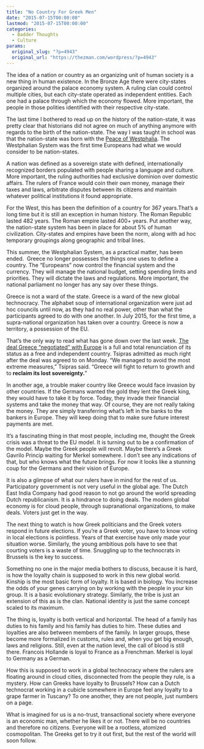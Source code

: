 ```yaml
---
title: "No Country For Greek Men"
date: "2015-07-15T00:00:00"
lastmod: "2015-07-15T00:00:00"
categories:
  - Badder Thoughts
  - Culture
params:
  original_slug: "?p=4943"
  original_url: "https://thezman.com/wordpress/?p=4943"
---
```


The idea of a nation or country as an organizing unit of human society
is a new thing in human existence. In the Bronze Age there were
city-states organized around the palace economy system. A ruling clan
could control multiple cities, but each city-state operated as
independent entities. Each one had a palace through which the economy
flowed. More important, the people in those polities identified with
their respective city-state.

The last time I bothered to read up on the history of the nation-state,
it was pretty clear that historians did not agree on much of anything
anymore with regards to the birth of the nation-state. The way I was
taught in school was that the nation-state was born with the
<a href="https://en.wikipedia.org/wiki/Peace_of_Westphalia"
rel="noopener" target="_blank">Peace of Westphalia</a>. The Westphalian
System was the first time Europeans had what we would consider to be
nation-states.

A nation was defined as a sovereign state with defined, internationally
recognized borders populated with people sharing a language and culture.
More important, the ruling authorities had exclusive dominion over
domestic affairs. The rulers of France would coin their own money,
manage their taxes and laws, arbitrate disputes between its citizens and
maintain whatever political institutions it found appropriate.

For the West, this has been the definition of a country for 367
years.That’s a long time but it is still an exception in human history.
The Roman Republic lasted 482 years. The Roman empire lasted 400+ years.
Put another way, the nation-state system has been in place for about 5%
of human civilization. City-states and empires have been the norm, along
with ad hoc temporary groupings along geographic and tribal lines.

This summer, the Westphalian System, as a practical matter, has been
ended.  Greece no longer possesses the things one uses to define a
country. The “Europeans” now control the financial system and the
currency. They will manage the national budget, setting spending limits
and priorities. They will dictate the laws and regulations. More
important, the national parliament no longer has any say over these
things.

Greece is not a ward of the state. Greece is a ward of the new global
technocracy. The alphabet soup of international organization were just
ad hoc councils until now, as they had no real power, other than what
the participants agreed to do with one another. In July 2015, for the
first time, a supra-national organization has taken over a country.
Greece is now a territory, a possession of the EU.

That’s the only way to read what has gone down over the last week. <a
href="http://apnews.myway.com/article/20150713/eu--greece-bailout-495b74be44.html"
rel="noopener" target="_blank">The deal Greece “negotiated” with
Europe</a> is a full and total renunciation of its status as a free and
independent country. Tsipras admitted as much right after the deal was
agreed to on Monday. “We managed to avoid the most extreme measures,”
Tsipras said. “Greece will fight to return to growth and to **reclaim
its lost sovereignty.**”

In another age, a trouble maker country like Greece would face invasion
by other countries. If the Germans wanted the gold they lent the Greek
king, they would have to take it by force. Today, they invade their
financial systems and take the money that way. Of course, they are not
really taking the money. They are simply transferring what’s left in the
banks to the bankers in Europe. They will keep doing that to make sure
future interest payments are met.

It’s a fascinating thing in that most people, including me, thought the
Greek crisis was a threat to the EU model. It is turning out to be a
confirmation of the model. Maybe the Greek people will revolt. Maybe
there’s a Greek <span class="st">Gavrilo Princip</span> waiting for
Merkel somewhere. I don’t see any indications of that, but who knows
what the future brings. For now it looks like a stunning coup for the
Germans and their vision of Europe.

It is also a glimpse of what our rulers have in mind for the rest of us.
Participatory government is not very useful in the global age. The Dutch
East India Company had good reason to not go around the world spreading
Dutch republicanism. It is a hindrance to doing deals. The modern global
economy is for cloud people, through supranational organizations, to
make deals. Voters just get in the way.

The next thing to watch is how Greek politicians and the Greek voters
respond in future elections. If you’re a Greek voter, you have to know
voting in local elections is pointless. Years of that exercise have only
made your situation worse. Similarly, the young ambitious pols have to
see that courting voters is a waste of time. Snuggling up to the
technocrats in Brussels is the key to success.

Something no one in the major media bothers to discuss, because it is
hard, is how the loyalty chain is supposed to work in this new global
world. Kinship is the most basic form of loyalty. It is based in
biology. You increase the odds of your genes carrying on by working with
the people in your kin group. It is a basic evolutionary strategy.
Similarly, the tribe is just an extension of this as is the clan.
National identity is just the same concept scaled to its maximum.

The thing is, loyalty is both vertical and horizontal. The head of a
family has duties to his family and his family has duties to him. These
duties and loyalties are also between members of the family. In larger
groups, these become more formalized in customs, rules and, when you get
big enough, laws and religions. Still, even at the nation level, the
call of blood is still there. Francois Hollande is loyal to France as a
Frenchman. Merkel is loyal to Germany as a German.

How this is supposed to work in a global technocracy where the rulers
are floating around in cloud cities, disconnected from the people they
rule, is a mystery. How can Greeks have loyalty to Brussels? How can a
Dutch technocrat working in a cubicle somewhere in Europe feel any
loyalty to a grape farmer in Tuscany? To one another, they are not
people, just numbers on a page.

What is imagined for us is a no-trust, transactional society where
everyone is an economic man, whether he likes it or not. There will be
no countries and therefore no citizens. Everyone will be a rootless,
atomized cosmopolitan. The Greeks get to try it out first, but the rest
of the world will soon follow.
